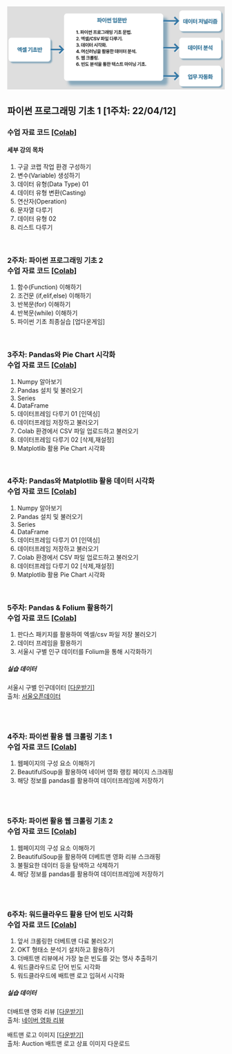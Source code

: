 <img src='https://github.com/Hanbi-Kim/IntroToPython/blob/main/images/cur.png?raw=true'>

<br>

## 파이썬 프로그래밍 기초 1 [1주차: 22/04/12]
### 수업 자료 코드 [[Colab]](https://github.com/Hanbi-Kim/IntroToPython/blob/main/Python_Introduction_01.ipynb)
#### 세부 강의 목차
1. 구글 코랩 작업 환경 구성하기
2. 변수(Variable) 생성하기
3. 데이터 유형(Data Type) 01
4. 데이터 유형 변환(Casting)
5. 연산자(Operation)
6. 문자열 다루기
7. 데이터 유형 02
8. 리스트 다루기

<br>

### 2주차: 파이썬 프로그래밍 기초 2 <br> 수업 자료 코드 [[Colab]](https://github.com/Hanbi-Kim/IntroToPython/blob/main/Python_Introduction_02.ipynb)
1. 함수(Function) 이해하기
2. 조건문 (if,elif,else) 이해하기
3. 반복문(for) 이해하기 
4. 반복문(while) 이해하기
5. 파이썬 기초 최종실습 [업다운게임]

<br>

### 3주차: Pandas와 Pie Chart 시각화 <br> 수업 자료 코드 [[Colab]](https://github.com/Hanbi-Kim/IntroToPython/blob/main/Pandas%26PieChart.ipynb)
1. Numpy 알아보기
2. Pandas 설치 및 불러오기
3. Series
4. DataFrame
5. 데이터프레임 다루기 01 [인덱싱]
6. 데이터프레임 저장하고 불러오기
7. Colab 환경에서 CSV 파일 업로드하고 불러오기
8. 데이터프레임 다루기 02 [삭제,재설정]
9. Matplotlib 활용 Pie Chart 시각화

<br>

### 4주차: Pandas와 Matplotlib 활용 데이터 시각화 <br> 수업 자료 코드 [[Colab]](https://github.com/Hanbi-Kim/IntroToPython/blob/main/Pandas%26PieChart.ipynb)
1. Numpy 알아보기
2. Pandas 설치 및 불러오기
3. Series
4. DataFrame
5. 데이터프레임 다루기 01 [인덱싱]
6. 데이터프레임 저장하고 불러오기
7. Colab 환경에서 CSV 파일 업로드하고 불러오기
8. 데이터프레임 다루기 02 [삭제,재설정]
9. Matplotlib 활용 Pie Chart 시각화

<br>

### 5주차: Pandas & Folium 활용하기 <br> 수업 자료 코드 [[Colab]](https://github.com/Hanbi-Kim/IntroToPython/blob/main/Pandas%26Folium.ipynb)
1. 판다스 패키지를 활용하여 엑셀/csv 파일 저장 불러오기
2. 데이터 프레임을 활용하기
3. 서울시 구별 인구 데이터를 Folium을 통해 시각화하기<br>

##### 실습 데이터
서울시 구별 인구데이터 [[다운받기]](https://drive.google.com/drive/u/0/folders/1p07WBloykRusFSJ3UHATdsCN2DlfwBWr)<br/>
출처: [서울오픈데이터](https://data.seoul.go.kr/dataList/10718/S/2/datasetView.do)

<br><br>

### 4주차: 파이썬 활용 웹 크롤링 기초 1 <br> 수업 자료 코드 [[Colab]](https://github.com/Hanbi-Kim/IntroToPython/blob/main/WebCrawling_Introduction.ipynb)
1. 웹페이지의 구성 요소 이해하기
2. BeautifulSoup을 활용하여 네이버 영화 랭킹 페이지 스크래핑
3. 해당 정보를 pandas를 활용하여 데이터프레임에 저장하기<br>

<br><br>

### 5주차: 파이썬 활용 웹 크롤링 기초 2 <br> 수업 자료 코드 [[Colab]](https://github.com/Hanbi-Kim/IntroToPython/blob/main/WebCrawling_Introduction02.ipynb)
1. 웹페이지의 구성 요소 이해하기
2. BeautifulSoup을 활용하여 더베트맨 영화 리뷰 스크래핑
3. 불필요한 데이터 등을 탐색하고 삭제하기
4. 해당 정보를 pandas를 활용하여 데이터프레임에 저장하기<br>

<br><br>

### 6주차: 워드클라우드 활용 단어 빈도 시각화 <br> 수업 자료 코드 [[Colab]](https://github.com/Hanbi-Kim/IntroToPython/blob/main/WordCloud.ipynb)
1. 앞서 크롤링한 더베트맨 다료 불러오기
2. OKT 형태소 분석기 설치하고 활용하기
3. 더배트맨 리뷰에서 가장 높은 빈도를 갖는 명사 추출하기
4. 워드클라우드로 단어 빈도 시각화
5. 워드클라우드에 배트맨 로고 입혀서 시각화<br>

##### 실습 데이터
더배트맨 영화 리뷰 [[다운받기]](https://drive.google.com/drive/u/0/folders/1p07WBloykRusFSJ3UHATdsCN2DlfwBWr)<br/>
출처: [네이버 영화 리뷰](https://movie.naver.com/movie/point/af/list.naver?st=mcode&sword=154282&target=after&page=20)

배트맨 로고 이미지 [[다운받기]](https://drive.google.com/drive/u/0/folders/1p07WBloykRusFSJ3UHATdsCN2DlfwBWr) <br/>
출처: Auction 배트맨 로고 상표 이미지 다운로드

<br><br>
